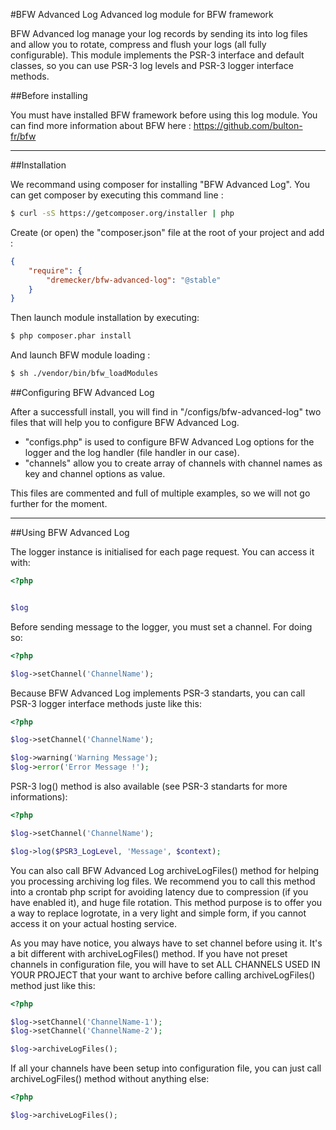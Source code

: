 #BFW Advanced Log
Advanced log module for BFW framework

BFW Advanced log manage your log records by sending its into log files and allow you to rotate, compress and flush your logs (all fully configurable).
This module implements the PSR-3 interface and default classes, so you can use PSR-3 log levels and PSR-3 logger interface methods. 

##Before installing

You must have installed BFW framework before using this log module. You can find more information about BFW here : https://github.com/bulton-fr/bfw

---

##Installation

We recommand using composer for installing "BFW Advanced Log". You can get composer by executing this command line :
```bash
$ curl -sS https://getcomposer.org/installer | php
```

Create (or open) the "composer.json" file at the root of your project and add :
```json
{
    "require": {
        "dremecker/bfw-advanced-log": "@stable"
    }
}
```

Then launch module installation by executing:
```bash
$ php composer.phar install
```

And launch BFW module loading :
```bash
$ sh ./vendor/bin/bfw_loadModules
```


##Configuring BFW Advanced Log

After a successfull install, you will find in "/configs/bfw-advanced-log" two files that will help you to configure BFW Advanced Log. 
- "configs.php" is used to configure BFW Advanced Log options for the logger and the log handler (file handler in our case).
- "channels" allow you to create array of channels with channel names as key and channel options as value.

This files are commented and full of multiple examples, so we will not go further for the moment.


---

##Using BFW Advanced Log

The logger instance is initialised for each page request. You can access it with:
```php
<?php


$log
```

Before sending message to the logger, you must set a channel. For doing so:
```php
<?php

$log->setChannel('ChannelName');
```

Because BFW Advanced Log implements PSR-3 standarts, you can call PSR-3 logger interface methods juste like this:
```php
<?php

$log->setChannel('ChannelName');

$log->warning('Warning Message');
$log->error('Error Message !');
```

PSR-3 log() method is also available (see PSR-3 standarts for more informations):
```php
<?php

$log->setChannel('ChannelName');

$log->log($PSR3_LogLevel, 'Message', $context);
```

You can also call BFW Advanced Log archiveLogFiles() method for helping you processing archiving log files. We recommend you to call this method into a crontab php script for avoiding latency due to compression (if you have enabled it), and huge file rotation. This method purpose is to offer you a way to replace logrotate, in a very light and simple form, if you cannot access it on your actual hosting service.

As you may have notice, you always have to set channel before using it. It's a bit different with archiveLogFiles() method. If you have not preset channels in configuration file, you will have to set ALL CHANNELS USED IN YOUR PROJECT that your want to archive before calling archiveLogFiles() method just like this:
```php
<?php

$log->setChannel('ChannelName-1');
$log->setChannel('ChannelName-2');

$log->archiveLogFiles();
```

If all your channels have been setup into configuration file, you can just call archiveLogFiles() method without anything else:
```php
<?php

$log->archiveLogFiles();
```